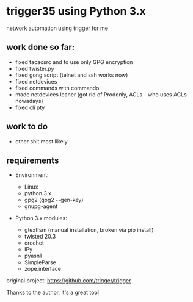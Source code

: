 # trigger35 using Python 3.x
network automation using trigger for me

## work done so far:
 - fixed tacacsrc and to use only GPG encryption
 - fixed twister.py
 - fixed gong script (telnet and ssh works now)
 - fixed netdevices
 - fixed commands with commando
 - made netdevices leaner (got rid of Prodonly, ACLs - who uses ACLs nowadays)
 - fixed cli pty

## work to do
 - other shit most likely

## requirements

 - Environment:
   - Linux
   - python 3.x
   - gpg2 (gpg2 --gen-key)
   - gnupg-agent

 - Python 3.x modules:
   - gtextfsm (manual installation, broken via pip install)
   - twisted 20.3
   - crochet
   - IPy
   - pyasn1
   - SimpleParse
   - zope.interface

original project:
https://github.com/trigger/trigger

Thanks to the author, it's a great tool